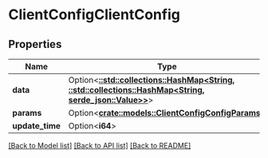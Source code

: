 # ClientConfigClientConfig

## Properties

Name | Type | Description | Notes
------------ | ------------- | ------------- | -------------
**data** | Option<[**::std::collections::HashMap<String, ::std::collections::HashMap<String, serde_json::Value>>**](map.md)> |  | [optional]
**params** | Option<[**crate::models::ClientConfigConfigParams**](ClientConfigConfigParams.md)> |  | [optional]
**update_time** | Option<**i64**> |  | [optional]

[[Back to Model list]](../README.md#documentation-for-models) [[Back to API list]](../README.md#documentation-for-api-endpoints) [[Back to README]](../README.md)


